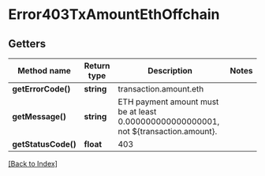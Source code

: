 # Error403TxAmountEthOffchain

## Getters

Method name | Return type | Description | Notes
------------ | ------------- | ------------- | -------------
**getErrorCode()** | **string** | transaction.amount.eth |
**getMessage()** | **string** | ETH payment amount must be at least 0.000000000000000001, not ${transaction.amount}. |
**getStatusCode()** | **float** | 403 |

[[Back to Index]](../index.md)
